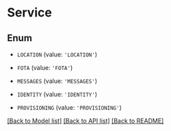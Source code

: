 # Service


## Enum

* `LOCATION` (value: `'LOCATION'`)

* `FOTA` (value: `'FOTA'`)

* `MESSAGES` (value: `'MESSAGES'`)

* `IDENTITY` (value: `'IDENTITY'`)

* `PROVISIONING` (value: `'PROVISIONING'`)

[[Back to Model list]](../README.md#documentation-for-models) [[Back to API list]](../README.md#documentation-for-api-endpoints) [[Back to README]](../README.md)


